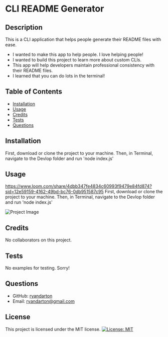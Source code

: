 # CLI README Generator

## Description

This is a CLI application that helps people generate their README files with ease.

- I wanted to make this app to help people. I love helping people!
- I wanted to build this project to learn more about custom CLIs.
- This app will help developers maintain professional consistency with their README files.
- I learned that you can do lots in the terminal!

## Table of Contents

- [Installation](#installation)
- [Usage](#usage)
- [Credits](#credits)
- [Tests](#tests)
- [Questions](#questions)

## Installation

First, download or clone the project to your machine. Then, in Terminal, navigate to the Devlop folder and run 'node index.js'

## Usage

https://www.loom.com/share/4dbb347fe4834c60993f9479e84fd874?sid=12e59159-4162-49bd-bc76-0db951587c95
First, download or clone the project to your machine. Then, in Terminal, navigate to the Devlop folder and run 'node index.js'

![Project Image](./assets/images/screenshot.png)

## Credits

No collaborators on this project.

## Tests

No examples for testing. Sorry!

## Questions

- GitHub: [ryandarton](https://github.com/ryandarton)
- Email: ryandarton@gmail.com

## License

This project is licensed under the MIT license.
[![License: MIT](https://img.shields.io/badge/License-MIT-yellow.svg)](https://opensource.org/licenses/MIT)
